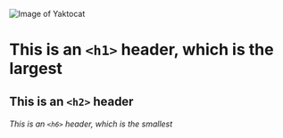  ![Image of Yaktocat](https://octodex.github.com/images/yaktocat.png) 
# This is an `<h1>` header, which is the largest

## This is an `<h2>` header

###### This is an `<h6>` header, which is the smallest
